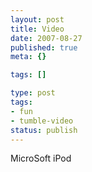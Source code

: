 ```yaml
---
layout: post
title: Video
date: 2007-08-27
published: true
meta: {}

tags: []

type: post
tags:
- fun
- tumble-video
status: publish
---
```



MicroSoft iPod

